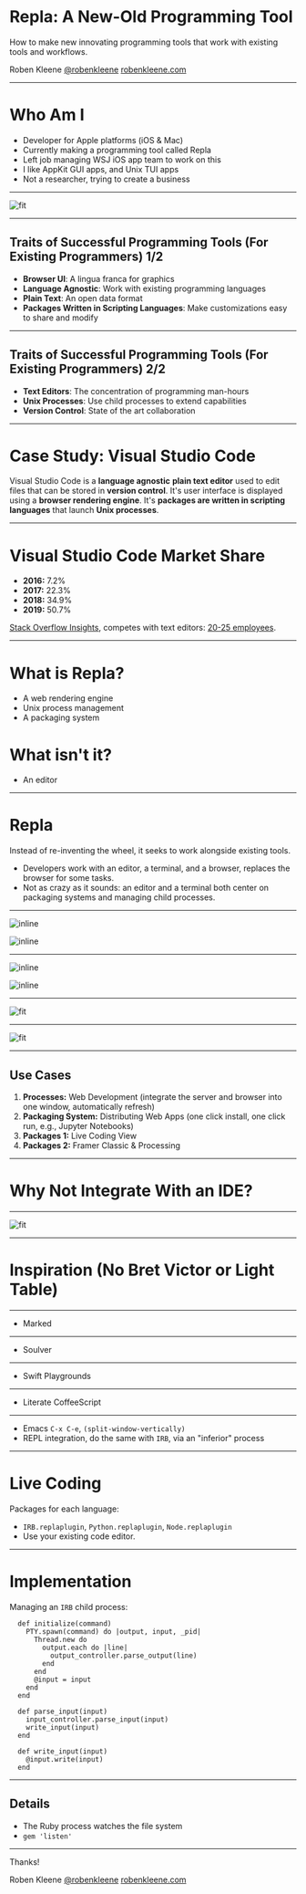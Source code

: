 # Repla: A New-Old Programming Tool

How to make new innovating programming tools that work with existing tools and workflows.

Roben Kleene
[@robenkleene](https://twitter.com/robenkleene)
[robenkleene.com](https://robenkleene.com)

---

# Who Am I

* Developer for Apple platforms (iOS & Mac)
* Currently making a programming tool called Repla
* Left job managing WSJ iOS app team to work on this
* I like AppKit GUI apps, and Unix TUI apps
* Not a researcher, trying to create a business

---

![fit](assets/poll.png)

---

## Traits of Successful Programming Tools (For Existing Programmers) 1/2

- **Browser UI**: A lingua franca for graphics
- **Language Agnostic**: Work with existing programming languages
- **Plain Text**: An open data format
- **Packages Written in Scripting Languages**: Make customizations easy to share and modify

---

## Traits of Successful Programming Tools (For Existing Programmers) 2/2

- **Text Editors**: The concentration of programming man-hours
- **Unix Processes**: Use child processes to extend capabilities
- **Version Control**: State of the art collaboration

---

# Case Study: Visual Studio Code

Visual Studio Code is a **language agnostic** **plain text editor** used to edit files that can be stored in **version control**. It's user interface is displayed using a **browser rendering engine**. It's **packages are written in scripting languages** that launch **Unix processes**.

---

# Visual Studio Code Market Share

- **2016:** 7.2%
- **2017:** 22.3%
- **2018:** 34.9%
- **2019:** 50.7%

[Stack Overflow Insights](https://insights.stackoverflow.com/), competes with text editors: [20-25 employees](https://changelog.com/podcast/277).

---

# What is Repla?

- A web rendering engine
- Unix process management
- A packaging system

# What isn't it?

- An editor

---

# Repla

Instead of re-inventing the wheel, it seeks to work alongside existing tools.

- Developers work with an editor, a terminal, and a browser, replaces the browser for some tasks.
- Not as crazy as it sounds: an editor and a terminal both center on packaging systems and managing child processes.

---

![inline](assets/node.gif)

![inline](assets/irb.gif)

---

![inline](assets/html.gif)

![inline](assets/markdown.gif)

---

![fit](assets/live.png)

---

![fit](assets/repla.png)

---

## Use Cases

1. **Processes:** Web Development (integrate the server and browser into one window, automatically refresh)
2. **Packaging System:** Distributing Web Apps (one click install, one click run, e.g., Jupyter Notebooks)
3. **Packages 1:** Live Coding View
4. **Packages 2:** Framer Classic & Processing

---

# Why Not Integrate With an IDE?

---

![fit](assets/xcode.png)

---

# Inspiration (No Bret Victor or Light Table)

---

- Marked

---

- Soulver

---

- Swift Playgrounds

---

- Literate CoffeeScript

---

- Emacs `C-x C-e`, `(split-window-vertically)`
- REPL integration, do the same with `IRB`, via an "inferior" process

---

# Live Coding

Packages for each language:

- `IRB.replaplugin`, `Python.replaplugin`, `Node.replaplugin`
- Use your existing code editor.

---

# Implementation

Managing an `IRB` child process:

      def initialize(command)
        PTY.spawn(command) do |output, input, _pid|
          Thread.new do
            output.each do |line|
              output_controller.parse_output(line)
            end
          end
          @input = input
        end
      end

      def parse_input(input)
        input_controller.parse_input(input)
        write_input(input)
      end

      def write_input(input)
        @input.write(input)
      end

---

## Details

- The Ruby process watches the file system
- `gem 'listen'`

---

Thanks!

Roben Kleene
[@robenkleene](https://twitter.com/robenkleene)
[robenkleene.com](https://robenkleene.com)

